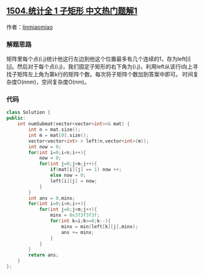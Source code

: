 ## [1504.统计全 1 子矩形 中文热门题解1](https://leetcode.cn/problems/count-submatrices-with-all-ones/solutions/100000/5454-tong-ji-quan-1-zi-ju-xing-by-lin-miao-miao)

作者：[linmiaomiao](https://leetcode.cn/u/linmiaomiao)

### 解题思路
矩阵里每个点(i.j)统计他这行左边到他这个位置最多有几个连续的1，存为left[i][j]。然后对于每个点(i.j)，我们固定子矩形的右下角为(i.j)，利用left从该行i向上寻找子矩阵左上角为第k行的矩阵个数。每次将子矩阵个数加到答案中即可。
时间复杂度O(nnm)，空间复杂度O(nm)。
### 代码

```cpp
class Solution {
public:
    int numSubmat(vector<vector<int>>& mat) {
        int n = mat.size();
        int m = mat[0].size();
        vector<vector<int> > left(n,vector<int>(m));
        int now = 0;
        for(int i=0;i<n;i++){
            now = 0;
            for(int j=0;j<m;j++){
                if(mat[i][j] == 1) now ++;
                else now = 0;
                left[i][j] = now;
            }
        }
        int ans = 0,minx;
        for(int i=0;i<n;i++){
            for(int j=0;j<m;j++){
                minx = 0x3f3f3f3f;
                for(int k=i;k>=0;k--){
                    minx = min(left[k][j],minx);
                    ans += minx;
                }
            }
        }
        return ans;
    }
};
```